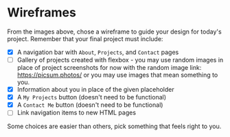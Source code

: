 # Wireframes

From the images above, chose a wireframe to guide your design for today's project. Remember that your final project must include:

- [x]  A navigation bar with `About`, `Projects`, and `Contact` pages
- [ ]  Gallery of projects created with flexbox - you may use random images in place of project screenshots for now with the random image link: https://picsum.photos/ or you may use images that mean something to you.
- [X]  Information about you in place of the given placeholder
- [x]  A `My Projects` button (doesn't need to be functional)
- [x]  A `Contact Me` button (doesn't need to be functional)
- [ ]  Link navigation items to new HTML pages

Some choices are easier than others, pick something that feels right to you. 